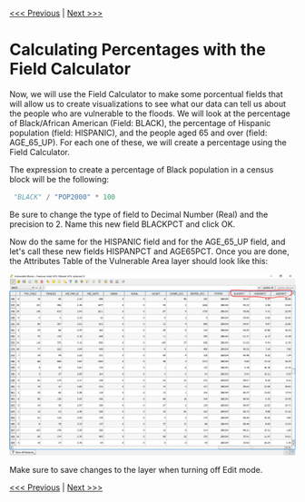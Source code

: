 [<<< Previous](15calc.md)  | [Next >>>](17viz.md)  

# Calculating Percentages with the Field Calculator

Now, we will use the Field Calculator to make some porcentual fields that will allow us to create visualizations to see what our data can tell us about the people who are vulnerable to the floods. We will look at the percentage of Black/African American (Field: BLACK), the percentage of Hispanic population (field: HISPANIC), and the people aged 65 and over (field: AGE_65_UP). For each one of these, we will create a percentage using the Field Calculator.

The expression to create a percentage of Black population in a census block will be the following:
```python
 "BLACK" / "POP2000" * 100
```
 Be sure to change the type of field to Decimal Number (Real) and the precision to 2. Name this new field BLACKPCT and click OK.

 Now do the same for the HISPANIC field and for the AGE_65_UP field, and let's call these new fields HISPANPCT and AGE65PCT. Once you are done, the Attributes Table of the Vulnerable Area layer should look like this:

![Newly created fields with the Field Calculator](images/fields.png)

 Make sure to save changes to the layer when turning off Edit mode.

[<<< Previous](15calc.md)  | [Next >>>](17viz.md)  